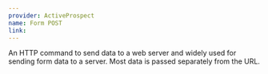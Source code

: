 ```yaml
---
provider: ActiveProspect
name: Form POST
link:
---
```

An HTTP command to send data to a web server and widely used for sending form data to a server. Most data is passed separately from the URL.
